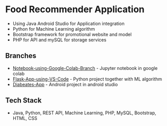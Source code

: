 # Food Recommender Application
- Using Java Android Studio for Application integration
- Python for Machine Learning algorithm
- Bootstrap framework for promotional website and model
- PHP for API and mySQL for storage services

## Branches
- [Notebook-using-Google-Colab-Branch](https://github.com/nutzbee/Food-Recommender-Mobile-Application/tree/Notebook-using-Google-Colab-Branch) - Jupyter notebook in google colab
- [Flask-App-using-VS-Code](https://github.com/nutzbee/Food-Recommender-Mobile-Application/tree/Flask-App-using-VS-Code) - Python project together with ML algorithm
- [Diabeates-App](https://github.com/nutzbee/Food-Recommender-Mobile-Application/tree/Diabeates-App) - Android project in android studio

## Tech Stack
- Java, Python, REST API, Machine Learning, PHP, MySQL, Bootstrap, HTML, CSS
